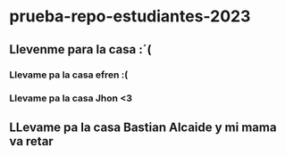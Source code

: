 # prueba-repo-estudiantes-2023

## Llevenme para la casa :´(
### Llevame pa la casa efren :(
### Llevame pa la casa Jhon <3
## LLevame pa la casa Bastian Alcaide y mi mama va retar
